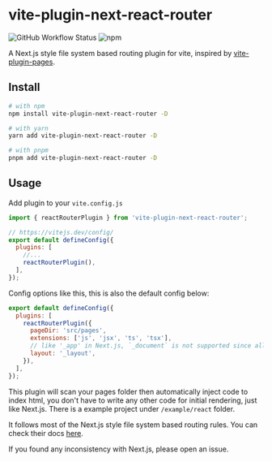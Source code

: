 # vite-plugin-next-react-router

![GitHub Workflow Status](https://img.shields.io/github/actions/workflow/status/zoubingwu/vite-plugin-next-react-router/test.yaml)
![npm](https://img.shields.io/npm/v/vite-plugin-next-react-router)

A Next.js style file system based routing plugin for vite, inspired by [vite-plugin-pages](https://github.com/hannoeru/vite-plugin-pages).

## Install

```sh
# with npm
npm install vite-plugin-next-react-router -D
```

```sh
# with yarn
yarn add vite-plugin-next-react-router -D
```

```sh
# with pnpm
pnpm add vite-plugin-next-react-router -D
```

## Usage

Add plugin to your `vite.config.js`

```js
import { reactRouterPlugin } from 'vite-plugin-next-react-router';

// https://vitejs.dev/config/
export default defineConfig({
  plugins: [
    //...
    reactRouterPlugin(),
  ],
});
```

Config options like this, this is also the default config below:

```js
export default defineConfig({
  plugins: [
    reactRouterPlugin({
      pageDir: 'src/pages',
      extensions: ['js', 'jsx', 'ts', 'tsx'],
      // like '_app' in Next.js, `_document` is not supported since all rendering is done in client side
      layout: '_layout',
    }),
  ],
});
```

This plugin will scan your pages folder then automatically inject code to index html, you don't have to write any other code for initial rendering, just like Next.js. There is a example project under `/example/react` folder.

It follows most of the Next.js style file system based routing rules. You can check their docs [here](https://nextjs.org/docs/routing/introduction).

If you found any inconsistency with Next.js, please open an issue.
